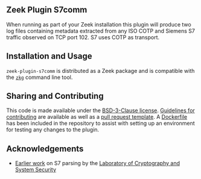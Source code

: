 ## Zeek Plugin S7comm

When running as part of your Zeek installation this plugin will produce two log files containing metadata extracted from any ISO COTP and Siemens S7 traffic observed on TCP port 102. S7 uses COTP as transport.

## Installation and Usage

`zeek-plugin-s7comm` is distributed as a Zeek package and is compatible with the [`zkg`](https://docs.zeek.org/projects/package-manager/en/stable/zkg.html) command line tool.

## Sharing and Contributing

This code is made available under the [BSD-3-Clause license](https://github.com/amzn/zeek-plugin-s7comm/blob/master/LICENSE). [Guidelines for contributing](https://github.com/amzn/zeek-plugin-s7comm/blob/master/CONTRIBUTING.md) are available as well as a [pull request template](https://github.com/amzn/zeek-plugin-s7comm/blob/master/.github/PULL_REQUEST_TEMPLATE.md). A [Dockerfile](https://github.com/amzn/zeek-plugin-s7comm/blob/master/Dockerfile) has been included in the repository to assist with setting up an environment for testing any changes to the plugin.

## Acknowledgements

* [Earlier work](https://github.com/CrySyS/bro-step7-plugin) on S7 parsing by the [Laboratory of Cryptography and System Security](https://www.crysys.hu/)
